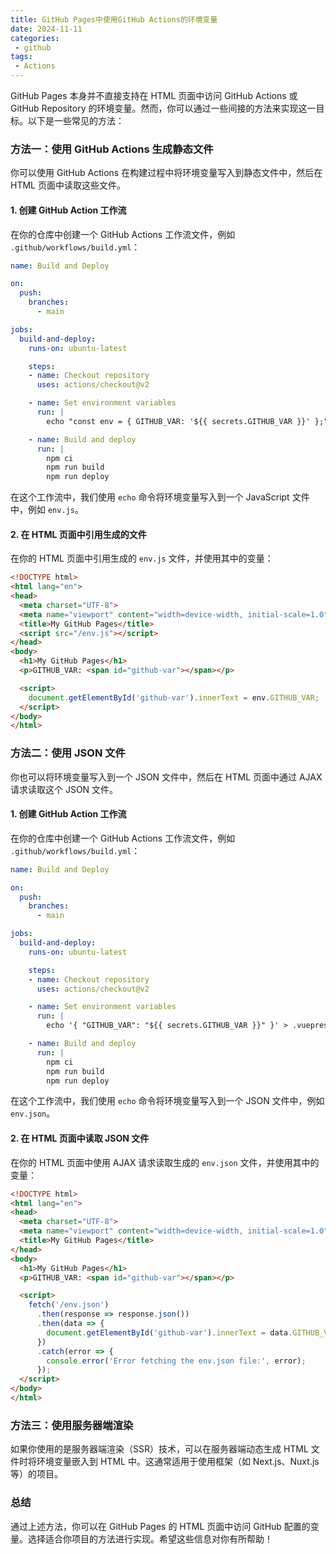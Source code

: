 ```yaml
---
title: GitHub Pages中使用GitHub Actions的环境变量
date: 2024-11-11
categories:
 - github
tags:
 - Actions
---
```


GitHub Pages 本身并不直接支持在 HTML 页面中访问 GitHub Actions 或 GitHub Repository 的环境变量。然而，你可以通过一些间接的方法来实现这一目标。以下是一些常见的方法：

### 方法一：使用 GitHub Actions 生成静态文件

你可以使用 GitHub Actions 在构建过程中将环境变量写入到静态文件中，然后在 HTML 页面中读取这些文件。

#### 1. 创建 GitHub Action 工作流

在你的仓库中创建一个 GitHub Actions 工作流文件，例如 `.github/workflows/build.yml`：

```yaml
name: Build and Deploy

on:
  push:
    branches:
      - main

jobs:
  build-and-deploy:
    runs-on: ubuntu-latest

    steps:
    - name: Checkout repository
      uses: actions/checkout@v2

    - name: Set environment variables
      run: |
        echo "const env = { GITHUB_VAR: '${{ secrets.GITHUB_VAR }}' };" > .vuepress/public/env.js

    - name: Build and deploy
      run: |
        npm ci
        npm run build
        npm run deploy
```

在这个工作流中，我们使用 `echo` 命令将环境变量写入到一个 JavaScript 文件中，例如 `env.js`。

#### 2. 在 HTML 页面中引用生成的文件

在你的 HTML 页面中引用生成的 `env.js` 文件，并使用其中的变量：

```html
<!DOCTYPE html>
<html lang="en">
<head>
  <meta charset="UTF-8">
  <meta name="viewport" content="width=device-width, initial-scale=1.0">
  <title>My GitHub Pages</title>
  <script src="/env.js"></script>
</head>
<body>
  <h1>My GitHub Pages</h1>
  <p>GITHUB_VAR: <span id="github-var"></span></p>

  <script>
    document.getElementById('github-var').innerText = env.GITHUB_VAR;
  </script>
</body>
</html>
```

### 方法二：使用 JSON 文件

你也可以将环境变量写入到一个 JSON 文件中，然后在 HTML 页面中通过 AJAX 请求读取这个 JSON 文件。

#### 1. 创建 GitHub Action 工作流

在你的仓库中创建一个 GitHub Actions 工作流文件，例如 `.github/workflows/build.yml`：

```yaml
name: Build and Deploy

on:
  push:
    branches:
      - main

jobs:
  build-and-deploy:
    runs-on: ubuntu-latest

    steps:
    - name: Checkout repository
      uses: actions/checkout@v2

    - name: Set environment variables
      run: |
        echo '{ "GITHUB_VAR": "${{ secrets.GITHUB_VAR }}" }' > .vuepress/public/env.json

    - name: Build and deploy
      run: |
        npm ci
        npm run build
        npm run deploy
```

在这个工作流中，我们使用 `echo` 命令将环境变量写入到一个 JSON 文件中，例如 `env.json`。

#### 2. 在 HTML 页面中读取 JSON 文件

在你的 HTML 页面中使用 AJAX 请求读取生成的 `env.json` 文件，并使用其中的变量：

```html
<!DOCTYPE html>
<html lang="en">
<head>
  <meta charset="UTF-8">
  <meta name="viewport" content="width=device-width, initial-scale=1.0">
  <title>My GitHub Pages</title>
</head>
<body>
  <h1>My GitHub Pages</h1>
  <p>GITHUB_VAR: <span id="github-var"></span></p>

  <script>
    fetch('/env.json')
      .then(response => response.json())
      .then(data => {
        document.getElementById('github-var').innerText = data.GITHUB_VAR;
      })
      .catch(error => {
        console.error('Error fetching the env.json file:', error);
      });
  </script>
</body>
</html>
```

### 方法三：使用服务器端渲染

如果你使用的是服务器端渲染（SSR）技术，可以在服务器端动态生成 HTML 文件时将环境变量嵌入到 HTML 中。这通常适用于使用框架（如 Next.js、Nuxt.js 等）的项目。

### 总结

通过上述方法，你可以在 GitHub Pages 的 HTML 页面中访问 GitHub 配置的变量。选择适合你项目的方法进行实现。希望这些信息对你有所帮助！